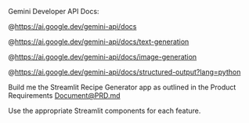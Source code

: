 Gemini Developer API Docs:

@<https://ai.google.dev/gemini-api/docs>

@<https://ai.google.dev/gemini-api/docs/text-generation>

@<https://ai.google.dev/gemini-api/docs/image-generation>

@<https://ai.google.dev/gemini-api/docs/structured-output?lang=python>

Build me the Streamlit Recipe Generator app as outlined in the Product Requirements <Document@PRD.md>

Use the appropriate Streamlit components for each feature. 
